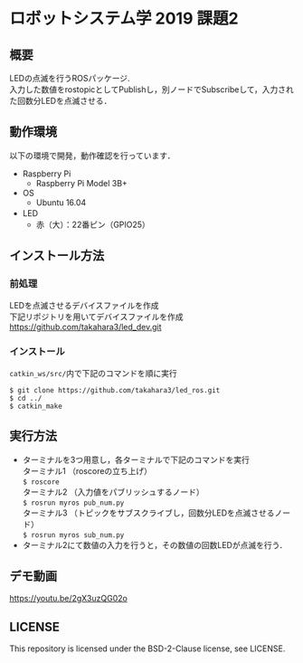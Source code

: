 # ロボットシステム学 2019 課題2
## 概要  
LEDの点滅を行うROSパッケージ.  
入力した数値をrostopicとしてPublishし，別ノードでSubscribeして，入力された回数分LEDを点滅させる．

## 動作環境  
以下の環境で開発，動作確認を行っています．  
* Raspberry Pi  
  - Raspberry Pi Model 3B+  
* OS  
  - Ubuntu 16.04
* LED 　　
  - 赤（大）：22番ピン（GPIO25） 

## インストール方法  
### 前処理  
LEDを点滅させるデバイスファイルを作成  
下記リポジトリを用いてデバイスファイルを作成  
https://github.com/takahara3/led_dev.git  
### インストール  

`catkin_ws/src/`内で下記のコマンドを順に実行  

```
$ git clone https://github.com/takahara3/led_ros.git  
$ cd ../  
$ catkin_make
```  
## 実行方法  
* ターミナルを3つ用意し，各ターミナルで下記のコマンドを実行  
ターミナル1  （roscoreの立ち上げ）  
`$ roscore`  
ターミナル2  （入力値をパブリッシュするノード）  
`$ rosrun myros pub_num.py`  
ターミナル3  （トピックをサブスクライブし，回数分LEDを点滅させるノード）  
`$ rosrun myros sub_num.py`    
* ターミナル2にて数値の入力を行うと，その数値の回数LEDが点滅を行う．  

## デモ動画  
https://youtu.be/2gX3uzQG02o  

## LICENSE  
This repository is licensed under the BSD-2-Clause license, see LICENSE.
